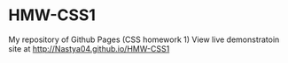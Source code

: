 # HMW-CSS1
My repository of Github Pages (CSS homework 1)
View live demonstratoin site at http://Nastya04.github.io/HMW-CSS1
